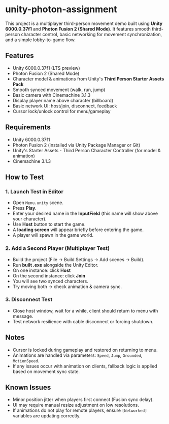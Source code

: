 # unity-photon-assignment
This project is a multiplayer third-person movement demo built using **Unity 6000.0.37f1** and **Photon Fusion 2 (Shared Mode)**. It features smooth third-person character control, basic networking for movement synchronization, and a simple lobby-to-game flow.

## Features

-  Unity 6000.0.37f1 (LTS preview)
-  Photon Fusion 2 (Shared Mode)
-  Character model & animations from Unity's **Third Person Starter Assets Pack**
-  Smooth synced movement (walk, run, jump)
-  Basic camera with Cinemachine 3.1.3
-  Display player name above character (billboard)
-  Basic network UI: host/join, disconnect, feedback
-  Cursor lock/unlock control for menu/gameplay

## Requirements

- Unity 6000.0.37f1
- Photon Fusion 2 (installed via Unity Package Manager or Git)
- Unity's Starter Assets - Third Person Character Controller (for model & animation)
- Cinemachine 3.1.3

## How to Test

### 1. Launch Test in Editor
- Open `Menu.unity` scene.
- Press **Play**.
- Enter your desired name in the **InputField** (this name will show above your character).
- Use **Host** button to start the game.
- A **loading screen** will appear briefly before entering the game.
- A player will spawn in the game world.

### 2. Add a Second Player (Multiplayer Test)
- Build the project (File → Build Settings → Add scenes → Build).
- Run **built .exe** alongside the Unity Editor.
- On one instance: click **Host**
- On the second instance: click **Join**
- You will see two synced characters.
- Try moving both → check animation & camera sync.

### 3. Disconnect Test
- Close host window, wait for a while, client should return to menu with message.
- Test network resilience with cable disconnect or forcing shutdown.

## Notes

- Cursor is locked during gameplay and restored on returning to menu.
- Animations are handled via parameters: `Speed`, `Jump`, `Grounded`, `MotionSpeed`.
- If any issues occur with animation on clients, fallback logic is applied based on movement sync state.

## Known Issues

- Minor position jitter when players first connect (Fusion sync delay).
- UI may require manual resize adjustment on low resolutions.
- If animations do not play for remote players, ensure `[Networked]` variables are updating correctly.
